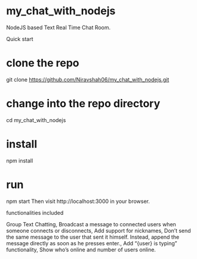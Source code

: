 # my_chat_with_nodejs
NodeJS based Text Real Time Chat Room.

Quick start
# clone the repo
git clone https://github.com/Niravshah06/my_chat_with_nodejs.git 

# change into the repo directory
cd my_chat_with_nodejs

# install 
npm install

# run
npm start
Then visit http://localhost:3000 in your browser.

functionalities included

Group Text Chatting,
Broadcast a message to connected users when someone connects or disconnects,
Add support for nicknames,
Don’t send the same message to the user that sent it himself. Instead, append the message directly as soon as he presses enter.,
Add “{user} is typing” functionality,
Show who’s online and number of users online.

